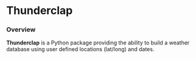 # Thunderclap

### Overview

**Thunderclap** is a Python package providing the ability to build a weather database 
using user defined locations (lat/long) and dates. 
